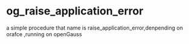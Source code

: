 # og_raise_application_error
a simple procedure that name is raise_application_error,denpending on orafce ,running on openGauss
